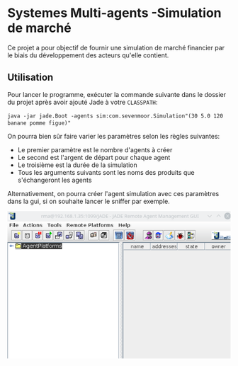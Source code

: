 # Systemes Multi-agents -Simulation de marché

Ce projet a pour objectif de fournir une simulation de marché financier par le biais du développement des acteurs qu'elle contient.

## Utilisation
Pour lancer le programme, exécuter la commande suivante dans le dossier du projet après avoir ajouté Jade à votre `CLASSPATH`:

```
java -jar jade.Boot -agents sim:com.sevenmoor.Simulation"(30 5.0 120 banane pomme figue)"
```

On pourra bien sûr faire varier les paramètres selon les règles suivantes:
- Le premier paramètre est le nombre d'agents à créer
- Le second est l'argent de départ pour chaque agent
- Le troisième est la durée de la simulation
- Tous les arguments suivants sont les noms des produits que s'échangeront les agents

Alternativement, on pourra créer l'agent simulation avec ces paramètres dans la gui, si on souhaite lancer le sniffer par exemple.

![Comment créer une simulation](Create_simulation.gif "Lancer la simulation")